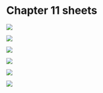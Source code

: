 # Chapter 11 sheets

![](/pdf2img/logic/guide/c11/c11_page-0001.jpg)

![](/pdf2img/logic/guide/c11/c11_page-0002.jpg)

![](/pdf2img/logic/guide/c11/c11_page-0003.jpg)

![](/pdf2img/logic/guide/c11/c11_page-0004.jpg)

![](/pdf2img/logic/guide/c11/c11_page-0005.jpg)

![](/pdf2img/logic/guide/c11/c11_page-0006.jpg)

